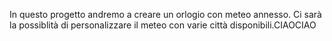 In questo progetto andremo a creare un orlogio con meteo annesso. Ci sarà la possiblità di personalizzare il meteo con varie città disponibili.CIAOCIAO
